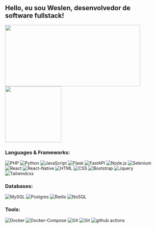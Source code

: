 ## Hello, eu sou Weslen, desenvolvedor de software fullstack!

<div style="display: inline_block">
  <img height=200 width=440  align="center" src="https://my-stats-personal.vercel.app/api?username=weslenpy&show_icons=true&theme=radical&include_all_commits=true">
  <img height=183 align="center" src="https://my-stats-personal.vercel.app/api/top-langs?username=weslenpy&layout=compact&theme=radical">
 
</div>

<h3>Languages & Frameworks:</h3>
<p>
  <img alt="PHP" src="https://img.shields.io/badge/-PHP-DD0031?style=flat-square&logo=php&logoColor=white&color=777BB4" />
  <img alt="Python" src="https://img.shields.io/badge/-Python-DD0031?style=flat-square&logo=python&logoColor=white&color=3776AB" />
  <img alt="JavaScript" src="https://img.shields.io/badge/-JavaScript-DD0031?style=flat-square&logo=javascript&logoColor=fff&color=F7DF1E" />
  <img alt="Flask" src="https://img.shields.io/badge/-Flask-grey?style=flat-square&logo=flask&logoColor=blue" />
  <img alt="FastAPI" src="https://img.shields.io/badge/-FastAPI-grey?style=flat-square&logo=fastapi&logoColor=white&color=009688" />
  <img alt="Node.js" src="https://img.shields.io/badge/-Node.js-grey?style=flat-square&logo=nodedotjs&logoColor=white&color=339933" />
  <img alt="Selenium" src="https://img.shields.io/badge/-Selenium-grey?style=flat-square&logo=selenium&logoColor=white&color=43B02A" />
  <br>
   <img alt="React" src="https://img.shields.io/node/v/react.svg?&logo=react&logoColor=white&label=React&color=61DAFB" />
    <img alt="React-Native" src="https://img.shields.io/node/v/react.svg?&logo=react&logoColor=white&label=React-Navite&color=61DAFB" />
  <img alt="HTML" src="https://img.shields.io/badge/-HTML5-1a73e8?style=flat-square&logo=html5&logoColor=white&color=E34F26" />
  <img alt="CSS" src="https://img.shields.io/badge/-CSS-1a73e8?style=flat-square&logo=css3&logoColor=white&color=1572B6" />
  
  <img alt="Bootstrap" src="https://img.shields.io/badge/-Bootstrap-1a73e8?style=flat-square&logo=bootstrap&logoColor=white&color=7952B3" />
  <img alt="Jquery" src="https://img.shields.io/badge/-Jquery-1a73e8?style=flat-square&logo=jquery&logoColor=white&color=0769AD" />
  <img alt="Tailwindcss" src="https://img.shields.io/badge/v4.0.0-tailwindcss-blue" />
  
</p>

<h3>Databases:</h3>

<p>
  <img alt="MySQL" src="https://img.shields.io/badge/MySQL-v8-brightgreen" />
  <img alt="Postgres" src=https://img.shields.io/badge/PostgreSQL-v16-brightgreen" />
  <img alt="Redis" src="https://img.shields.io/badge/Redis-v7-brightgreen&color=000" />
  <img alt="NoSQL" src="https://img.shields.io/badge/NoSQL-brightgreen" />
</p>

<h3>Tools:</h3>

<p>
  <img alt="Docker" src="https://img.shields.io/badge/-Docker-1a73e8?style=flat-square&logo=docker&logoColor=white&color=2496ED" />
  <img alt="Docker-Compose" src="https://img.shields.io/badge/-DockerCompose-1a73e8?style=flat-square&logo=docker&logoColor=white&color=2496ED" />
  <img alt="Git" src="https://img.shields.io/badge/-Git-1a73e8?style=flat-square&logo=git&logoColor=white&color=F05032" />
    <img alt="Git" src="https://img.shields.io/badge/-GitHub-1a73e8?style=flat-square&logo=github&logoColor=white&color=181717" />
  <img alt="github actions" src="https://img.shields.io/badge/-Github_Actions-1a73e8?style=flat-square&logo=github-actions&logoColor=white&color=2088FF" />
</p>


